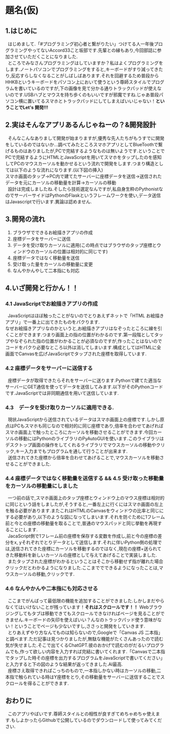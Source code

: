 # 題名(仮)

## 1.はじめに
&nbsp;&nbsp;はじめまして.「#プログラミング初心者と繋がりたい」つけてる人一年後プログラミングやってないAccord33こと坂部です.先輩との縁もあり,今回部誌に参加させていただくことになりました.  
&nbsp;&nbsp;ところでみなさんプログラミングはしていますか？私はよくプログラミングをします.ノートパソコンでプログラミングをすると,キーボードがすり減ってきたり,反応すらしなくなることがしばしばあります.それを回避するため普段からHHKBというキーボードをパソコン上において使うという尊師スタイルでプログラムを書いているのですが,下の画像を見て分かる通りトラックパッドが使えないのです.USBハブとマウスを持ち歩くのもいいですが邪魔ですね.じゃあ普段パソコン横に置いてるスマホとトラックパッドにしてしまえばいいじゃない！**ということでLet's 開発!!!**

## 2.実はそんなアプリあるんじゃねーの？&開発設計
&nbsp;&nbsp;そんなこんなありまして開発が始まりますが,優秀な先人たちがもうすでに開発をしているのではないか...調べてみたところスマホアプリとしてBlueToothで繋げるものはありましたが,PCで完結するようなものは無いようです.ということでPCで完結するようにHTMLとJavaScriptを用いてスマホをタップしたのを感知してPCのマウスカーソルを動かせるという流れで開発をします.つまり構造としては以下のような流れになります.(以下図の挿入)  
スマホ画面のタップ→PC内で建てたサーバーに座標データを送信→送信されたデータを元にカーソルの移動量を計算→カーソルの移動  
&nbsp;&nbsp;設計は完成しましたね.そしたら技術選定なんですが,私自身生粋のPythonistなのでサーバーサイドはPythonのFlaskというフレームワークを使い,データ送信はJavascriptで行います.異論は認めません.

## 3.開発の流れ
1. ブラウザでできるお絵描きアプリの作成
2. 座標データをサーバーに送信
3. データを受け取りカーソルに適用(この時点ではブラウザのタップ座標とウィンドウのカーソルの位置は相対的に同じです)
4. 座標データではなく移動量を送信
5. 受け取った量をカーソルの移動量に変更
6. なんやかんやして二本指にも対応

## 4.いざ開発と行かん！！
### 4.1 JavaScriptでお絵描きアプリの作成
&nbsp;&nbsp;JavaScriptはほぼ触ったことがないのでとりあえずネットで「HTML お絵描きアプリ」で一番上に出てきたものをパクります.  
なぜお絵描きアプリなのかというと,お絵描きアプリはなぞったところに線を引くことができます.つまり画面上の指の位置がわかるのです.第一段階としてタップやなぞられた指の位置がわかることが必須なのですが,作ったことはないのでコードをパクり必要なところ以外は消してしまいます.構成としてはHTMLに全画面でCanvasを広げJavaScriptでタップされた座標を取得しています.

### 4.2 座標データをサーバーに送信する
&nbsp;&nbsp;座標データが取得できたらそれをサーバーに送ります.Pythonで建てた適当なサーバーにGET通信を使ってデータを送信してみます.以下がそのPythonコードです.JavaScriptでは非同期通信を用いて送信しています.

### 4.3　データを受け取りカーソルに適用できる.
&nbsp;&nbsp;現状JavaScriptから送信されているデータはスマホ画面上の座標です.しかし原点はPCもスマホも同じなので相対的に同じ座標であり,倍率を合わせてあげればスマホ画面上で触ったところにカーソルを移動させることができます.今回カーソルの移動にはPythonのライブラリのPyAutoGUIを使います.このライブラリはデスクトップ画面の操作をしてくれるライブラリでマウスカーソルの移動やクリック,キー入力までもプログラムを通して行うことが出来ます.  
&nbsp;&nbsp;送信されてきた座標から倍率を合わせてあげることで,マウスカーソルを移動させることができました.

### 4.4 座標データではなく移動量を送信する && 4.5 受け取った移動量をカーソルの移動量にしました
&nbsp;&nbsp;一つ前の話で,スマホ画面上のタップ座標とウィンドウ上のマウス座標は相対的に同じという話をしましたが,そうすると,一番左上に行くにはスマホ画面の左上を触る必要があります.またこれはHTMLのCanvasをウィンドウの比率と同じにする必要があり,以下のような図になってしまいます.それを防ぐために1フレーム前と今との座標の移動量を取ることで,普通のマウスパッドと同じ挙動を再現することにします.  
&nbsp;&nbsp;JacaScript側で1フレーム前の座標を保存する変数を作成し,前と今の座標の差分をx, yそれぞれでとりデータとして送信します.それに伴いPython側の処理では,送信されてきた座標にカーソルを移動するのではなく,現在の座標+送られてきた移動料を新しいカーソルの座標として与えてあげることで実装しました.  
&nbsp;&nbsp;またタップされた座標がわかるということはそこから移動せず指が離れた場合クリックだとわかるようになりました.ここまででできるようになったことは,マウスカーソルの移動,クリックです.

### 4.6 なんやかんや二本指にも対応させる
&nbsp;&nbsp;ここまでがんばって最低限の機能を追加することができました.しかしまだやらなくてはいけないことが残っています！**それはスクロールです！！** Webブラウジングしてもタブは移動できてもスクロールできなければページを見ることができません.キーボードの矢印を使えばいい？んなのトラックパッド使う意味がない！ということでページも少ないですし,ささっと開発をしていきます.  
&nbsp;&nbsp;とりあえずやり方なんてものは知らないので,Googleで「Canvas JS 二本指」と調べます.ただ記事は見つかりましたが,無駄な機能がたくさんあったので読む気が失せました.そこで出てくるChatGPT.彼のおかげで読むのがだるいプログラムでも,作って欲しい内容を入力すれば完結に書いてくれます.「Canvasで二本指でタップした時その座標を出力するプログラムをJavaScriptで書いてください」と入力すると下の図のような結果が返ってきました.AI最高.  
&nbsp;&nbsp;座標さえ取得できればこっちのもので,一本指しかない時はカーソルの移動,二本指で触られている時はY座標をとり,その移動量をサーバーに送信することでスクロールを得ることができます.

## おわりに
&nbsp;&nbsp;このアプリやばいです.尊師スタイルとの相性が良すぎてめちゃめちゃ使えます.もしよかったらGithubで公開しているのでダウンロードして使ってみてください.